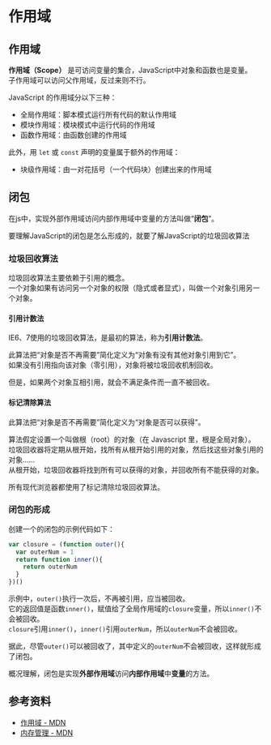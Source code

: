 # 作用域
## 作用域
**作用域（Scope）** 是可访问变量的集合，JavaScript中对象和函数也是变量。  
子作用域可以访问父作用域，反过来则不行。

JavaScript 的作用域分以下三种：
- 全局作用域：脚本模式运行所有代码的默认作用域
- 模块作用域：模块模式中运行代码的作用域
- 函数作用域：由函数创建的作用域

此外，用 `let` 或 `const` 声明的变量属于额外的作用域：
- 块级作用域：由一对花括号（一个代码块）创建出来的作用域

## 闭包

在js中，实现外部作用域访问内部作用域中变量的方法叫做“**闭包**”。

要理解JavaScript的闭包是怎么形成的，就要了解JavaScript的垃圾回收算法

### 垃圾回收算法  
垃圾回收算法主要依赖于引用的概念。  
一个对象如果有访问另一个对象的权限（隐式或者显式），叫做一个对象引用另一个对象。

#### 引用计数法

IE6、7使用的垃圾回收算法，是最初的算法，称为**引用计数法**。

此算法把“对象是否不再需要”简化定义为“对象有没有其他对象引用到它”。  
如果没有引用指向该对象（零引用），对象将被垃圾回收机制回收。

但是，如果两个对象互相引用，就会不满足条件而一直不被回收。

#### 标记清除算法
此算法把“对象是否不再需要”简化定义为“对象是否可以获得”。

算法假定设置一个叫做根（root）的对象（在 Javascript 里，根是全局对象）。  
垃圾回收器将定期从根开始，找所有从根开始引用的对象，然后找这些对象引用的对象……  
从根开始，垃圾回收器将找到所有可以获得的对象，并回收所有不能获得的对象。

所有现代浏览器都使用了标记清除垃圾回收算法。

### 闭包的形成

创建一个的闭包的示例代码如下：
```js
var closure = (function outer(){
  var outerNum = 1
  return function inner(){
    return outerNum
  }
})()
```
示例中，`outer()`执行一次后，不再被引用，应当被回收。  
它的返回值是函数`inner()`，赋值给了全局作用域的`closure`变量，所以`inner()`不会被回收。  
`closure`引用`inner()`，`inner()`引用`outerNum`，所以`outerNum`不会被回收。

据此，尽管`outer()`可以被回收了，其中定义的`outerNum`不会被回收，这样就形成了闭包。

概况理解，闭包是实现**外部作用域**访问**内部作用域**中**变量**的方法。

## 参考资料

- [作用域 - MDN](https://developer.mozilla.org/zh-CN/docs/Glossary/Scope)
- [内存管理 - MDN](https://developer.mozilla.org/zh-CN/docs/Web/JavaScript/Memory_management)